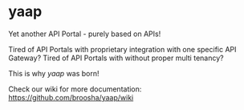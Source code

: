# yaap
Yet another API Portal - purely based on APIs!

Tired of API Portals with proprietary integration with one specific API Gateway?
Tired of API Portals with without proper multi tenancy?

This is why *yaap* was born!

Check our wiki for more documentation: https://github.com/broosha/yaap/wiki
